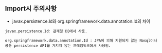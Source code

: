 ## Import시 주의사항

- javax.persistence.Id와 org.springframework.data.annotation.Id의 차이

```
javax.persistence.Id: 관계형 DB에서 사용.

org.springframework.data.annotation.Id : JPA에 의해 지원되지 않는 Nosql이나 공통 persistence API를 가지지 않는 프레임워크에서 사용됨.
```